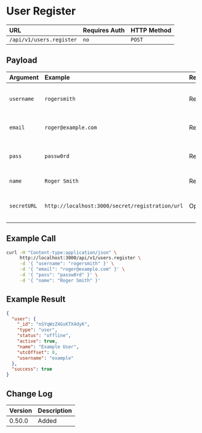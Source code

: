 # User Register

| URL | Requires Auth | HTTP Method |
| :--- | :--- | :--- |
| `/api/v1/users.register` | `no` | `POST` |

## Payload

| Argument | Example | Required | Description |
| :--- | :--- | :--- | :--- |
| `username` | `rogersmith` | Required | The username for the user. |
| `email` | `roger@example.com` | Required | The email for the user. |
| `pass` | `passw0rd` | Required | The password for the user. |
| `name` | `Roger Smith` | Required | The name of the user. |
| `secretURL` | `http://localhost:3000/secret/registration/url` | Optional | URL provided to users for registration |

## Example Call

```bash
curl -H "Content-type:application/json" \
     http://localhost:3000/api/v1/users.register \
     -d '{ "username": "rogersmith" }' \
     -d '{ "email": "roger@example.com" }' \
     -d '{ "pass": "passw0rd" }' \
     -d '{ "name": "Roger Smith" }'
```

## Example Result

```json
{
  "user": {
    "_id": "nSYqWzZ4GsKTX4dyK",
    "type": "user",
    "status": "offline",
    "active": true,
    "name": "Example User",
    "utcOffset": 0,
    "username": "example"
  },
  "success": true
}
```

## Change Log

| Version | Description |
| :--- | :--- |
| 0.50.0 | Added |
